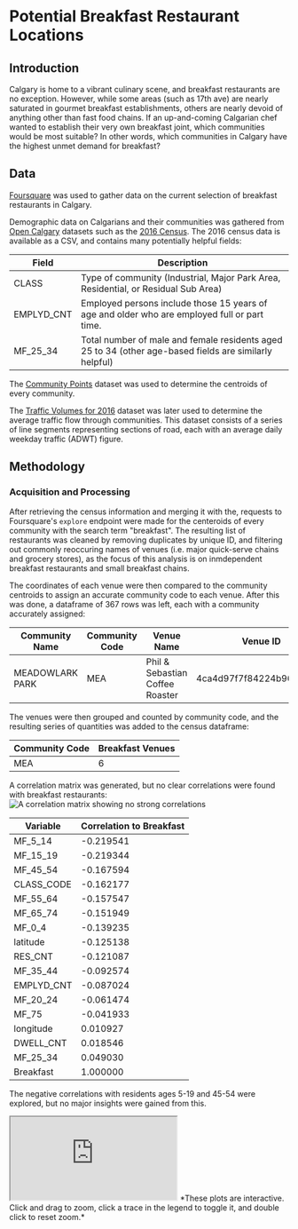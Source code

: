 # Potential Breakfast Restaurant Locations
## Introduction
Calgary is home to a vibrant culinary scene, and breakfast restaurants are no exception. However, while some areas (such as 17th ave) are nearly saturated in gourmet breakfast establishments, others are nearly devoid of anything other than fast food chains. If an up-and-coming Calgarian chef wanted to establish their very own breakfast joint, which communities would be most suitable? In other words, which communities in Calgary have the highest unmet demand for breakfast? 

## Data
[Foursquare](https://developer.foursquare.com/) was used to gather data on the current selection of breakfast restaurants in Calgary. 

Demographic data on Calgarians and their communities was gathered from [Open Calgary](https://data.calgary.ca/) datasets such as the [2016 Census](https://data.calgary.ca/Demographics/Census-By-Community-2016/cje4-zd6c). The 2016 census data is available as a CSV, and contains many potentially helpful fields:

| Field      | Description             |
-------------|-------------------------|
| CLASS | Type of community (Industrial, Major Park Area, Residential, or Residual Sub Area) |
| EMPLYD_CNT | Employed persons include those 15 years of age and older who are employed full or part time. |
| MF_25_34 | Total number of male and female residents aged 25 to 34 (other age-based fields are similarly helpful) |

The [Community Points](https://data.calgary.ca/Base-Maps/Community-Points/j9ps-fyst) dataset was used to determine the centroids of every community.

The [Traffic Volumes for 2016](https://data.calgary.ca/Transportation-Transit/Traffic-Volumes-for-2016/wtec-i6zq) dataset was later used to determine the average traffic flow through communities. This dataset consists of a series of line segments representing sections of road, each with an average daily weekday traffic (ADWT) figure.

## Methodology
### Acquisition and Processing
After retrieving the census information and merging it with the, requests to Foursquare's `explore` endpoint were made for the centeroids of every community with the search term "breakfast". The resulting list of restaurants was cleaned by removing duplicates by unique ID, and filtering out commonly reoccuring names of venues (i.e. major quick-serve chains and grocery stores), as the focus of this analysis is on inmdependent breakfast restaurants and small breakfast chains.

The coordinates of each venue were then compared to the community centroids to assign an accurate community code to each venue. After this was done, a dataframe of 367 rows was left, each with a community accurately assigned:

| Community Name	| Community Code | Venue Name	| Venue ID | Lat | Long |
|-----------------|----------------|------------|----------|-----|------|
| MEADOWLARK PARK	| MEA | Phil & Sebastian Coffee Roaster	| 4ca4d97f7f84224b96e5d058	| 51.000426 | -114.073290	|

The venues were then grouped and counted by community code, and the resulting series of quantities was added to the census dataframe:

| Community Code | Breakfast Venues |
|-|-|
|MEA | 6 |

A correlation matrix was generated, but no clear correlations were found with breakfast restaurants:
![A correlation matrix showing no strong correlations](https://hexaguin.github.io/Coursera_Capstone/figs/Breakfast_corr_1.png)

| Variable    | Correlation to Breakfast |
|-------------|-----------|
| MF_5_14     | -0.219541 |
| MF_15_19    | -0.219344 |
| MF_45_54    | -0.167594 |
| CLASS_CODE  | -0.162177 |
| MF_55_64    | -0.157547 |
| MF_65_74    | -0.151949 |
| MF_0_4      | -0.139235 |
| latitude    | -0.125138 |
| RES_CNT     | -0.121087 |
| MF_35_44    | -0.092574 |
| EMPLYD_CNT  | -0.087024 |
| MF_20_24    | -0.061474 |
| MF_75       | -0.041933 |
| longitude   |  0.010927 |
| DWELL_CNT   |  0.018546 |
| MF_25_34    |  0.049030 |
| Breakfast   |  1.000000 |

The negative correlations with residents ages 5-19 and 45-54 were explored, but no major insights were gained from this.

<iframe src=https://hexaguin.github.io/Coursera_Capstone/figs/breakfast_by_age.html></iframe>
*These plots are interactive. Click and drag to zoom, click a trace in the legend to toggle it, and double click to reset zoom.*
